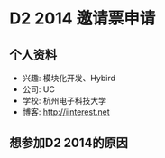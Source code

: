 # D2 2014 邀请票申请

## 个人资料

- 兴趣: 模块化开发、Hybird
- 公司: UC
- 学校: 杭州电子科技大学
- 博客: http://iinterest.net

## 想参加D2 2014的原因
